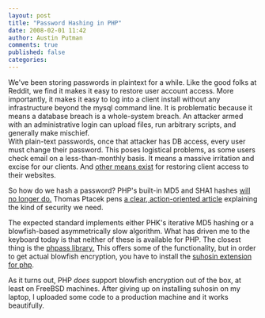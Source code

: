 ```yaml
---
layout: post
title: "Password Hashing in PHP"
date: 2008-02-01 11:42
author: Austin Putman
comments: true
published: false
categories: 
---
```

We've been storing passwords in plaintext for a while.  Like the good folks at Reddit, we find it makes it easy to restore user account access.  More importantly, it makes it easy to log into a client install without any infrastructure beyond the mysql command line.
It is problematic because it means a database breach is a whole-system breach.  An attacker armed with an administrative login can upload files, run arbitrary scripts, and generally make mischief.  
With plain-text passwords, once that attacker has DB access, every user must change their password.  This poses logistical problems, as some users check email on a less-than-monthly basis.  It means a massive irritation and excise for our clients.  And [other means exist](http://blog.moertel.com/articles/2007/02/09/dont-let-password-recovery-keep-you-from-protecting-your-users) for restoring client access to their websites.

So how do we hash a password?  PHP's built-in MD5 and SHA1 hashes [will no longer do.](http://www.codinghorror.com/blog/archives/000949.html)  Thomas Ptacek pens [a clear, action-oriented article](http://www.matasano.com/log/958/enough-with-the-rainbow-tables-what-you-need-to-know-about-secure-password-schemes) explaining the kind of security we need.

The expected standard implements either PHK's iterative MD5 hashing or a blowfish-based asymmetrically slow algorithm.  What has driven me to the keyboard today is that neither of these is available for PHP.  The closest thing is the [phpass library.](http://www.openwall.com/phpass/)  This offers some of the functionality, but in order to get actual blowfish encryption, you have to install the [suhosin extension for php](http://www.hardened-php.net/suhosin/a_feature_list.html).

As it turns out, PHP _does_ support blowfish encryption out of the box, at least on FreeBSD machines.  After giving up on installing suhosin on my laptop, I uploaded some code to a production machine and it works beautifully.

